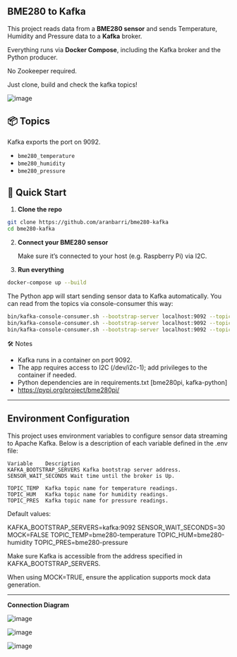 ## BME280 to Kafka ##

This project reads data from a **BME280 sensor** and sends Temperature, Humidity and Pressure data to a **Kafka** broker. 

Everything runs via **Docker Compose**, including the Kafka broker and the Python producer.

No Zookeeper required. 

Just clone, build and check the kafka topics!

![image](https://github.com/user-attachments/assets/6673e73c-f573-46cb-92ba-cb101d6dbfd6)


## 📦 Topics

Kafka exports the port on 9092.

- `bme280_temperature`
- `bme280_humidity`
- `bme280_pressure`

## 🚀 Quick Start

1. **Clone the repo**

```bash
git clone https://github.com/aranbarri/bme280-kafka
cd bme280-kafka
```

2. **Connect your BME280 sensor**
   
    Make sure it’s connected to your host (e.g. Raspberry Pi) via I2C.


3. **Run everything**
```bash
docker-compose up --build
```
The Python app will start sending sensor data to Kafka automatically.
You can read from the topics via console-consumer this way:
```bash
bin/kafka-console-consumer.sh --bootstrap-server localhost:9092 --topic bme280_humidity
bin/kafka-console-consumer.sh --bootstrap-server localhost:9092 --topic bme280_temperature
bin/kafka-console-consumer.sh --bootstrap-server localhost:9092 --topic bme280_pressure

````

🛠️ Notes

- Kafka runs in a container on port 9092.
- The app requires access to I2C (/dev/i2c-1); add privileges to the container if needed.
- Python dependencies are in requirements.txt [bme280pi, kafka-python]
- https://pypi.org/project/bme280pi/

-----------------
## Environment Configuration
This project uses environment variables to configure sensor data streaming to Apache Kafka. Below is a description of each variable defined in the .env file:

````.env
Variable	Description
KAFKA_BOOTSTRAP_SERVERS	Kafka bootstrap server address.
SENSOR_WAIT_SECONDS	Wait time until the broker is Up.

TOPIC_TEMP	Kafka topic name for temperature readings.
TOPIC_HUM	Kafka topic name for humidity readings.
TOPIC_PRES	Kafka topic name for pressure readings.
````
Default values:

KAFKA_BOOTSTRAP_SERVERS=kafka:9092
SENSOR_WAIT_SECONDS=30
MOCK=FALSE
TOPIC_TEMP=bme280-temperature
TOPIC_HUM=bme280-humidity
TOPIC_PRES=bme280-pressure


Make sure Kafka is accessible from the address specified in KAFKA_BOOTSTRAP_SERVERS.

When using MOCK=TRUE, ensure the application supports mock data generation.

-----------------


**Connection Diagram**

   ![image](https://github.com/user-attachments/assets/0e89b781-31d8-451b-9ad4-a3ed38d7075a)

![image](https://github.com/user-attachments/assets/8170dfd1-4143-4864-8c0b-b361f06049c8)

![image](https://github.com/user-attachments/assets/8ebd018b-7754-4dfa-8326-0c8bece102bd)

